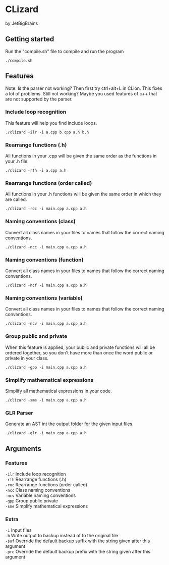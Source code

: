 # CLizard
by JetBigBrains

## Getting started
Run the "compile.sh" file to compile and run the program

```
./compile.sh
```

## Features
Note: Is the parser not working? Then first try ctrl+alt+L in CLion. This fixes a lot of problems. Still not working? Maybe you used features of c++ that are not supported by the parser.
### Include loop recognition
This feature will help you find include loops.

```
./clizard -ilr -i a.cpp b.cpp a.h b.h
```

### Rearrange functions (.h)
All functions in your .cpp will be given the same order as the functions in your .h file.

```
./clizard -rfh -i a.cpp a.h
```

### Rearrange functions (order called)
All functions in your .h functions will be given the same order in which they are called. 

```
./clizard -roc -i main.cpp a.cpp a.h
```

### Naming conventions (class)
Convert all class names in your files to names that follow the correct naming conventions.

```
./clizard -ncc -i main.cpp a.cpp a.h
```

### Naming conventions (function)
Convert all class names in your files to names that follow the correct naming conventions.

```
./clizard -ncf -i main.cpp a.cpp a.h
```

### Naming conventions (variable)
Convert all class names in your files to names that follow the correct naming conventions.

```
./clizard -ncv -i main.cpp a.cpp a.h
```

### Group public and private
When this feature is applied, your public and private functions will all be ordered together, so you don't have more than once the word public or private in your class.

```
./clizard -gpp -i main.cpp a.cpp a.h
```

### Simplify mathematical expressions
Simplify all mathematical expressions in your code.
```
./clizard -sme -i main.cpp a.cpp a.h
```

### GLR Parser
Generate an AST int the output folder for the given input files.
```
./clizard -glr -i main.cpp a.cpp a.h
```

## Arguments
### Features
`-ilr`  Include loop recognition <br>
`-rfh`  Rearrange functions (.h) <br>
`-roc`  Rearrange functions (order called) <br>
`-ncc`  Class naming conventions <br>
`-ncv`  Variable naming conventions <br>
`-gpp`  Group public private <br>
`-sme`  Simplify mathematical expressions <br>
### Extra
`-i`    Input files <br>
`-b`    Write output to backup instead of to the original file <br>
`-suf`  Override the default backup suffix with the string given after this argument <br>
`-pre`  Override the default backup prefix with the string given after this argument <br>
